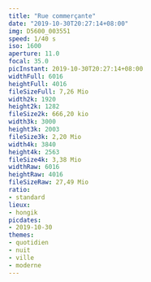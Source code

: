 ```yaml
---
title: "Rue commerçante"
date: "2019-10-30T20:27:14+08:00"
img: D5600_003551
speed: 1/40 s
iso: 1600
aperture: 11.0
focal: 35.0
picInstant: 2019-10-30T20:27:14+08:00
widthFull: 6016
heightFull: 4016
fileSizeFull: 7,26 Mio
width2k: 1920
height2k: 1282
fileSize2k: 666,20 kio
width3k: 3000
height3k: 2003
fileSize3k: 2,20 Mio
width4k: 3840
height4k: 2563
fileSize4k: 3,38 Mio
widthRaw: 6016
heightRaw: 4016
fileSizeRaw: 27,49 Mio
ratio:
- standard
lieux:
- hongik
picdates:
- 2019-10-30
themes:
- quotidien
- nuit
- ville
- moderne
---
```


